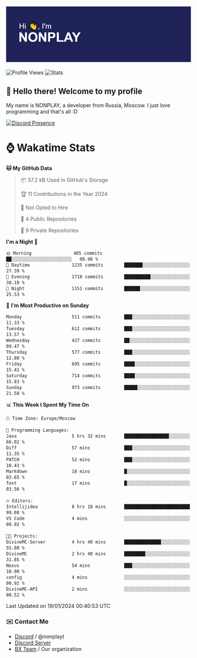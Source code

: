 ![Discord Presence](./header.png)
<br></br>
![Profile Views](https://komarev.com/ghpvc/?username=NONPLAYT&color=blue&style=for-the-badge)
![Stats](https://img.shields.io/badge/0%25-OPTIMIZED-orange?style=for-the-badge)


## :wave: Hello there! Welcome to my profile

My name is NONPLAY, a developer from Russia, Moscow. I just love programming and that's all :D

[![Discord Presence](https://lanyard.cnrad.dev/api/597087584090587177?showDisplayName=true)](https://discord.com/users/597087584090587177) 

# ⌚ Wakatime Stats

<!--START_SECTION:waka-->
**🐱 My GitHub Data** 

> 📦 57.2 kB Used in GitHub's Storage 
 > 
> 🏆 11 Contributions in the Year 2024
 > 
> 🚫 Not Opted to Hire
 > 
> 📜 4 Public Repositories 
 > 
> 🔑 9 Private Repositories 
 > 
**I'm a Night 🦉** 

```text
🌞 Morning                405 commits         ██░░░░░░░░░░░░░░░░░░░░░░░   08.98 % 
🌆 Daytime                1235 commits        ███████░░░░░░░░░░░░░░░░░░   27.39 % 
🌃 Evening                1718 commits        ██████████░░░░░░░░░░░░░░░   38.10 % 
🌙 Night                  1151 commits        ██████░░░░░░░░░░░░░░░░░░░   25.53 % 
```
📅 **I'm Most Productive on Sunday** 

```text
Monday                   511 commits         ███░░░░░░░░░░░░░░░░░░░░░░   11.33 % 
Tuesday                  612 commits         ███░░░░░░░░░░░░░░░░░░░░░░   13.57 % 
Wednesday                427 commits         ██░░░░░░░░░░░░░░░░░░░░░░░   09.47 % 
Thursday                 577 commits         ███░░░░░░░░░░░░░░░░░░░░░░   12.80 % 
Friday                   695 commits         ████░░░░░░░░░░░░░░░░░░░░░   15.41 % 
Saturday                 714 commits         ████░░░░░░░░░░░░░░░░░░░░░   15.83 % 
Sunday                   973 commits         █████░░░░░░░░░░░░░░░░░░░░   21.58 % 
```


📊 **This Week I Spent My Time On** 

```text
🕑︎ Time Zone: Europe/Moscow

💬 Programming Languages: 
Java                     5 hrs 32 mins       █████████████████░░░░░░░░   66.02 % 
Diff                     57 mins             ███░░░░░░░░░░░░░░░░░░░░░░   11.35 % 
PATCH                    52 mins             ███░░░░░░░░░░░░░░░░░░░░░░   10.43 % 
Markdown                 18 mins             █░░░░░░░░░░░░░░░░░░░░░░░░   03.65 % 
Text                     17 mins             █░░░░░░░░░░░░░░░░░░░░░░░░   03.56 % 

🔥 Editors: 
Intellijidea             8 hrs 18 mins       █████████████████████████   99.08 % 
VS Code                  4 mins              ░░░░░░░░░░░░░░░░░░░░░░░░░   00.92 % 

🐱‍💻 Projects: 
DivineMC-Server          4 hrs 40 mins       ██████████████░░░░░░░░░░░   55.80 % 
DivineMC                 2 hrs 40 mins       ████████░░░░░░░░░░░░░░░░░   31.85 % 
Nexus                    54 mins             ███░░░░░░░░░░░░░░░░░░░░░░   10.90 % 
config                   4 mins              ░░░░░░░░░░░░░░░░░░░░░░░░░   00.92 % 
DivineMC-API             2 mins              ░░░░░░░░░░░░░░░░░░░░░░░░░   00.52 % 
```


 Last Updated on 19/01/2024 00:40:53 UTC
<!--END_SECTION:waka-->

### ✉️ Contact Me

- [Discord](https://discord.com/users/597087584090587177) / @nonplayt
- [Discord Server](https://discord.gg/p7cxhw7E2M)
- [BX Team](https://github.com/BX-Team) / Our organization
